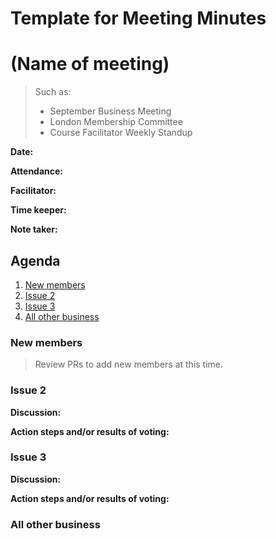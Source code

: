 # Template for Meeting Minutes

# (Name of meeting)

> Such as:
>- September Business Meeting
>- London Membership Committee
>- Course Facilitator Weekly Standup

**Date:** 

**Attendance:** 

**Facilitator:**

**Time keeper:**

**Note taker:**

## Agenda

1. [New members](#New-members)
1. [Issue 2](#Item-2)
1. [Issue 3](#Item-3)
1. [All other business](#all-other-business)

### New members

>Review PRs to add new members at this time.

### Issue 2

**Discussion:**

**Action steps and/or results of voting:**

### Issue 3

**Discussion:**

**Action steps and/or results of voting:**

### All other business
